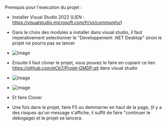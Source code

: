 Prerequis pour l'execution du projet :

- Installer Visual Studio 2022 (LIEN : https://visualstudio.microsoft.com/fr/vs/community/)
- Dans le choix des modules a installer dans visual studio, il faut imperativement selectionner le "Developpement .NET Desktop" sinon le projet ne pourra pas se lancer
- ![image](https://github.com/user-attachments/assets/89ee9823-c8fa-45da-9b02-2ddbbbf6d5dc)
- Ensuite il faut cloner le projet, vous pouvez le faire en copiant ce lien https://github.com/eCb7/Projet-GMDP.git dans visual studio
- ![image](https://github.com/user-attachments/assets/f2e68f9e-6dc9-4247-9c1f-9334651893aa)
- ![image](https://github.com/user-attachments/assets/11e617d8-e251-4bb1-b915-88da2b926e9a)
- Et faire Cloner

- Une fois dans le projet, faire F5 ou demmarrer en haut de la page, (il y a des risques qu'un message s'affiche, il suffit de faire "continuer le debogage) et le projet se lancera.

